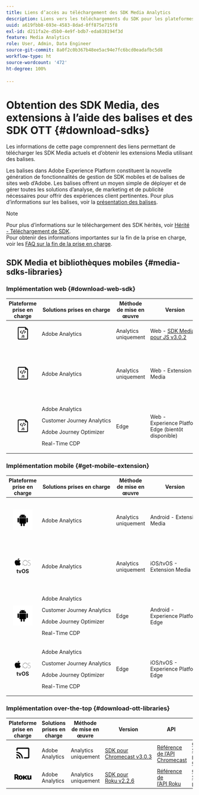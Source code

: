 ```yaml
---
title: Liens d’accès au téléchargement des SDK Media Analytics
description: Liens vers les téléchargements du SDK pour les plateformes disponibles, dont Android, iOS, JavaScript, Chromecast et Roku.
uuid: a619fbb8-693e-4583-8dad-0ff875e715f8
exl-id: d211fa2e-d5b0-4e9f-bdb7-eda838194f3d
feature: Media Analytics
role: User, Admin, Data Engineer
source-git-commit: 8a0f2c0b367b48ee5ac94e7fc6bcd0eadafbc5d8
workflow-type: ht
source-wordcount: '472'
ht-degree: 100%

---
```


# Obtention des SDK Media, des extensions à l’aide des balises et des SDK OTT {#download-sdks}

Les informations de cette page comprennent des liens permettant de télécharger les SDK Media actuels et d’obtenir les extensions Media utilisant des balises.

Les balises dans Adobe Experience Platform constituent la nouvelle génération de fonctionnalités de gestion de SDK mobiles et de balises de sites web d’Adobe. Les balises offrent un moyen simple de déployer et de gérer toutes les solutions d’analyse, de marketing et de publicité nécessaires pour offrir des expériences client pertinentes. Pour plus d’informations sur les balises, voir la [présentation des balises](https://experienceleague.adobe.com/docs/platform-learn/data-collection/overview.html?lang=fr).


>[!NOTE]
>
>Pour plus d’informations sur le téléchargement des SDK hérités, voir [Hérité - Téléchargement de SDK](/help/legacy/legacy-download-sdks.md).<br>
>Pour obtenir des informations importantes sur la fin de la prise en charge, voir les [FAQ sur la fin de la prise en charge](/help/additional-resources/end-of-support-faqs.md).

## SDK Media et bibliothèques mobiles {#media-sdks-libraries}

### Implémentation web {#download-web-sdk}

| Plateforme prise en charge | Solutions prises en charge | Méthode de mise en œuvre | Version |  API   |  Documentation  |  Exemple  |
|:---:|---|---|---|---| ---| ---|
| ![Icône JavaScript](assets/javascript-icon.png) | Adobe Analytics | Analytics uniquement | Web - [SDK Media pour JS v3.0.2](https://github.com/Adobe-Marketing-Cloud/media-sdks/releases/tag/js-v3.0.2) | [Référence de l’API JavaScript](https://adobe-marketing-cloud.github.io/media-sdks/reference/javascript_3x/index.html) | [Installer Media Analytics à l’aide de JavaScript](/help/implementation/media-sdk/setup/web-implementation.md) | [Exemple de SDK Media pour JS v3.0.2](https://github.com/Adobe-Marketing-Cloud/media-sdks/tree/master/sdks/js/3.x) |
| ![Icône JavaScript](assets/javascript-icon.png) | Adobe Analytics | Analytics uniquement | Web - Extension Media |  | [Extension Adobe Media Analytics (SDK 3.x) for Audio and Video - à l’aide des balises (collecte de données)](https://experienceleague.adobe.com/docs/experience-platform/tags/extensions/adobe/media-analytics-3x/overview.html?lang=fr) | [Exemple d’extension Adobe Media Analytics (SDK 3.x) for Audio and Video](https://github.com/Adobe-Marketing-Cloud/media-sdks/tree/master/samples/launch/js/3.x) |
| ![Icône JavaScript](assets/javascript-icon.png) | <p>Adobe Analytics</p><p>Customer Journey Analytics</p><p>Adobe Journey Optimizer</p><p>Real-Time CDP</p> | Edge | Web - Experience Platform Edge (bientôt disponible) |  | [Installer Media Analytics avec Experience Platform Edge](/help/implementation/edge/implementation-edge.md) | |

### Implémentation mobile {#get-mobile-extension}

| Plateforme prise en charge | Solutions prises en charge | Méthode de mise en œuvre | Version |  Documentation  |  Exemples  |
|:---:|---|---|---|---|---|
| ![Icône Android](assets/android-icon.png) | Adobe Analytics | Analytics uniquement | Android - Extension Media | [Documentation sur le SDK mobile](https://developer.adobe.com/client-sdks/documentation/adobe-media-analytics/) | [Adobe Analytics - Exemple Media Analytics for Audio and Video](https://github.com/Adobe-Marketing-Cloud/media-sdks/tree/master/samples/launch/mobile/android) |
| ![Icône Apple iOS ](assets/ios-icon.png)<br>**tvOS** | Adobe Analytics | Analytics uniquement | iOS/tvOS - Extension Media | [Documentation sur le SDK mobile](https://developer.adobe.com/client-sdks/documentation/adobe-media-analytics/) | [Adobe Analytics - Exemple Media Analytics for Audio and Video](https://github.com/adobe/aepsdk-media-ios/tree/main/TestApp) |
| ![Icône Android](assets/android-icon.png) | <p>Adobe Analytics</p><p>Customer Journey Analytics</p><p>Adobe Journey Optimizer</p><p>Real-Time CDP</p> | Edge | Android - Experience Platform Edge | [Installer Media Analytics avec Experience Platform Edge](/help/implementation/edge/implementation-edge.md) | |
| ![Icône Apple iOS ](assets/ios-icon.png)<br>**tvOS** | <p>Adobe Analytics</p><p>Customer Journey Analytics</p><p>Adobe Journey Optimizer</p><p>Real-Time CDP</p> | Edge | iOS/tvOS - Experience Platform Edge | [Installer Media Analytics avec Experience Platform Edge](/help/implementation/edge/implementation-edge.md) |  |

### Implémentation over-the-top {#download-ott-libraries}

| Plateforme prise en charge | Solutions prises en charge | Méthode de mise en œuvre | Version |  API   |  Documentation  |
|:---:|---|---|---|---|---|
| ![Icône Chromecast](assets/chromecast-icon.png) | Adobe Analytics | Analytics uniquement | [SDK pour Chromecast v3.0.3](https://github.com/Adobe-Marketing-Cloud/media-sdks/releases/tag/chromecast-v3.0.3) | [Référence de l’API Chromecast](https://adobe-marketing-cloud.github.io/media-sdks/reference/chromecast/) | [Configuration du SDK Mobile v3.x pour Chromecast](/help/implementation/media-sdk/setup/set-up-chromecast.md) |
| ![Icône Roku](assets/roku-icon.png) | Adobe Analytics | Analytics uniquement | [SDK pour Roku v2.2.6](https://github.com/Adobe-Marketing-Cloud/media-sdks/releases/tag/roku-v2.2.6) | [Référence de l’API Roku](/help/implementation/media-sdk/setup/set-up-roku.md) | [Configuration du SDK Mobile v2.x pour Roku](/help/implementation/media-sdk/setup/set-up-roku.md) |
